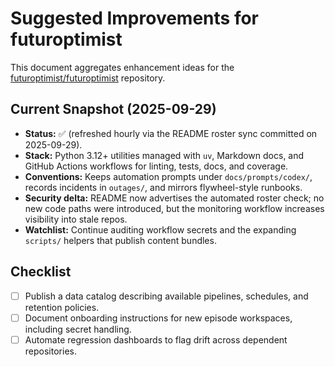 # Suggested Improvements for futuroptimist

This document aggregates enhancement ideas for the
[futuroptimist/futuroptimist](https://github.com/futuroptimist/futuroptimist) repository.

## Current Snapshot (2025-09-29)

- **Status:** ✅ (refreshed hourly via the README roster sync committed on 2025-09-29).
- **Stack:** Python 3.12+ utilities managed with `uv`, Markdown docs, and GitHub Actions
  workflows for linting, tests, docs, and coverage.
- **Conventions:** Keeps automation prompts under `docs/prompts/codex/`, records incidents in
  `outages/`, and mirrors flywheel-style runbooks.
- **Security delta:** README now advertises the automated roster check; no new code paths were
  introduced, but the monitoring workflow increases visibility into stale repos.
- **Watchlist:** Continue auditing workflow secrets and the expanding `scripts/` helpers that
  publish content bundles.

## Checklist

- [ ] Publish a data catalog describing available pipelines, schedules, and retention policies.
- [ ] Document onboarding instructions for new episode workspaces, including secret handling.
- [ ] Automate regression dashboards to flag drift across dependent repositories.
